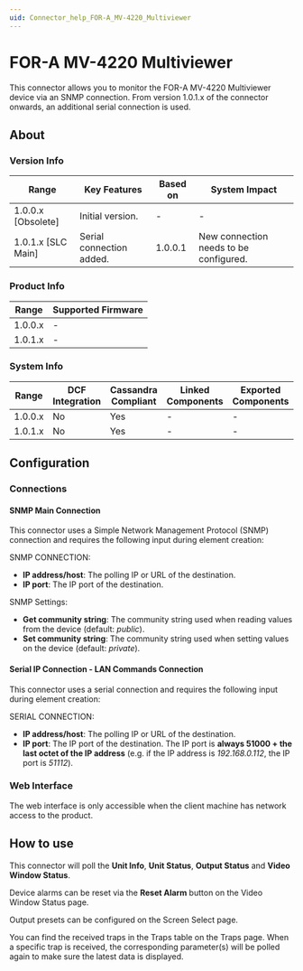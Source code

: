 ```yaml
---
uid: Connector_help_FOR-A_MV-4220_Multiviewer
---
```


# FOR-A MV-4220 Multiviewer

This connector allows you to monitor the FOR-A MV-4220 Multiviewer device via an SNMP connection. From version 1.0.1.x of the connector onwards, an additional serial connection is used.

## About

### Version Info

| Range              | Key Features             | Based on | System Impact                          |
|--------------------|--------------------------|----------|----------------------------------------|
| 1.0.0.x [Obsolete] | Initial version.         | -        | -                                      |
| 1.0.1.x [SLC Main] | Serial connection added. | 1.0.0.1  | New connection needs to be configured. |

### Product Info

| Range     | Supported Firmware     |
|-----------|------------------------|
| 1.0.0.x   | -                      |
| 1.0.1.x   | -                      |

### System Info

| Range     | DCF Integration     | Cassandra Compliant     | Linked Components     | Exported Components     |
|-----------|---------------------|-------------------------|-----------------------|-------------------------|
| 1.0.0.x   | No                  | Yes                     | -                     | -                       |
| 1.0.1.x   | No                  | Yes                     | -                     | -                       |

## Configuration

### Connections

#### SNMP Main Connection

This connector uses a Simple Network Management Protocol (SNMP) connection and requires the following input during element creation:

SNMP CONNECTION:

- **IP address/host**: The polling IP or URL of the destination.
- **IP port**: The IP port of the destination.

SNMP Settings:

- **Get community string**: The community string used when reading values from the device (default: *public*).
- **Set community string**: The community string used when setting values on the device (default: *private*).

#### Serial IP Connection - LAN Commands Connection

This connector uses a serial connection and requires the following input during element creation:

SERIAL CONNECTION:

- **IP address/host**: The polling IP or URL of the destination.
- **IP port**: The IP port of the destination. The IP port is **always 51000 + the last octet of the IP address** (e.g. if the IP address is *192.168.0.112*, the IP port is *51112*).

### Web Interface

The web interface is only accessible when the client machine has network access to the product.

## How to use

This connector will poll the **Unit Info**, **Unit Status**, **Output Status** and **Video Window Status**.

Device alarms can be reset via the **Reset Alarm** button on the Video Window Status page.

Output presets can be configured on the Screen Select page.

You can find the received traps in the Traps table on the Traps page. When a specific trap is received, the corresponding parameter(s) will be polled again to make sure the latest data is displayed.
